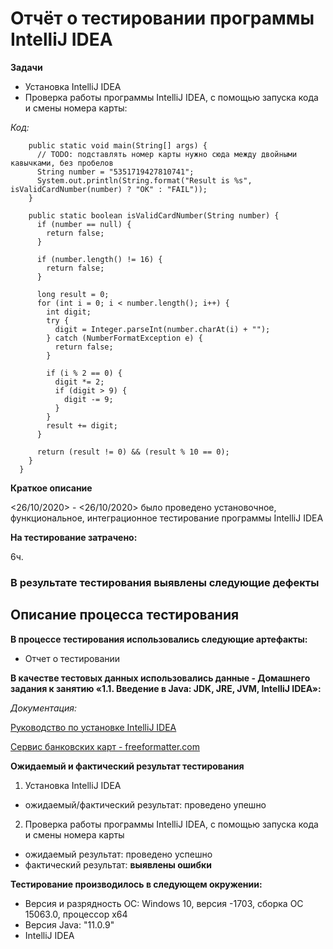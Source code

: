 # Отчёт о тестировании программы IntelliJ IDEA

**Задачи**

- Установка IntelliJ IDEA
- Проверка работы программы IntelliJ IDEA, с помощью  запуска кода и смены номера карты:

*Код:*
  ```public class Main {
      public static void main(String[] args) {
        // TODO: подставлять номер карты нужно сюда между двойными кавычками, без пробелов
        String number = "5351719427810741";
        System.out.println(String.format("Result is %s", isValidCardNumber(number) ? "OK" : "FAIL"));
      }
    
      public static boolean isValidCardNumber(String number) {
        if (number == null) {
          return false;
        }
    
        if (number.length() != 16) {
          return false;
        }
    
        long result = 0;
        for (int i = 0; i < number.length(); i++) {
          int digit;
          try {
            digit = Integer.parseInt(number.charAt(i) + "");
          } catch (NumberFormatException e) {
            return false;
          }
    
          if (i % 2 == 0) {
            digit *= 2;
            if (digit > 9) {
              digit -= 9;
            }
          }
          result += digit;
        }
    
        return (result != 0) && (result % 10 == 0);
      }
    }
```


**Краткое описание**

<26/10/2020> - <26/10/2020> было проведено установочное, функциональное, интеграционное тестирование программы IntelliJ IDEA

**На тестирование затрачено:** 

6ч.

### В результате тестирования выявлены следующие дефекты 

[](https://github.com/Andrew2380/NEW-IntelliJ-IDEA/issues/1)




## Описание процесса тестирования

**В процессе тестирования использовались следующие артефакты:**

- Отчет о тестировании


**В качестве тестовых данных использовались данные - Домашнего задания к занятию «1.1. Введение в Java: JDK, JRE, JVM, IntelliJ IDEA»:**

*Документация:*

[Руководство по установке IntelliJ IDEA](https://github.com/netology-code/javaqa-homeworks/blob/master/intro/idea.md)

[Сервис банковских карт - freeformatter.com](https://www.freeformatter.com/credit-card-number-generator-validator.html)




**Ожидаемый и фактический результат тестирования**

1. Установка IntelliJ IDEA
- ожидаемый/фактический результат:  проведено упешно
2. Проверка работы программы IntelliJ IDEA, с помощью  запуска кода и смены номера карты
- ожидаемый результат: проведено успешно
- фактический результат: **выявлены ошибки**

 
 

**Тестирование производилось в следующем окружении:**

- Версия и разрядность ОС: Windows 10, версия -1703, сборка ОС 15063.0, процессор х64 
- Версия Java: "11.0.9" 
- IntelliJ IDEA
